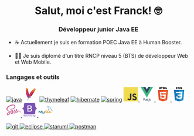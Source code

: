 <h1 align="center">Salut, moi c'est Franck! 🤓</h1>
<h3 align="center">Développeur junior Java EE</h3>

- ☕ Actuellement je suis en formation POEC Java EE à Human Booster.

- 👨‍🎓 Je suis diplomé d'un titre RNCP niveau 5 (BTS) de développeur Web et Web Mobile.

<h3 align="left">Langages et outils</h3>
<p align="left"> <a href="https://jakarta.ee/" target="_blank" rel="noreferrer"> <img src="https://raw.githubusercontent.com/jmnote/z-icons/bd73f8f803467f185ffd94f4fc7c24ce931eb926/svg/java.svg" alt="java" width="40" height="40"/></a> <a href="https://maven.apache.org/" target="_blank" rel="noreferrer"> <img src="https://github.com/vscode-icons/vscode-icons/blob/master/icons/file_type_maven.svg" alt="maven" width="40" height="40"/></a> <a href="https://www.thymeleaf.org/" target="_blank" rel="noreferrer"> <img src="https://www.thymeleaf.org/images/thymeleaf.png" alt="thymeleaf" width="40" height="40"/></a> <a href="https://hibernate.org/" target="_blank" rel="noreferrer"> <img src="https://www.vectorlogo.zone/logos/hibernate/hibernate-icon.svg" alt="hibernate" width="40" height="40"/></a> <a href="https://spring.io/" target="_blank" rel="noreferrer"> <img src="https://www.vectorlogo.zone/logos/springio/springio-icon.svg" alt="spring" width="40" height="40"/></a> <a href="https://developer.mozilla.org/en-US/docs/Web/JavaScript" target="_blank" rel="noreferrer"> <img src="https://raw.githubusercontent.com/devicons/devicon/master/icons/javascript/javascript-original.svg" alt="javascript" width="40" height="40"/> </a> <a href="https://vuejs.org/" target="_blank" rel="noreferrer"> <img src="https://raw.githubusercontent.com/devicons/devicon/master/icons/vuejs/vuejs-original-wordmark.svg" alt="vuejs" width="40" height="40"/> </a> <a href="https://www.w3.org/html/" target="_blank" rel="noreferrer"> <img src="https://raw.githubusercontent.com/devicons/devicon/master/icons/html5/html5-original-wordmark.svg" alt="html5" width="40" height="40"/> </a> <a href="https://www.w3schools.com/css/" target="_blank" rel="noreferrer"> <img src="https://raw.githubusercontent.com/devicons/devicon/master/icons/css3/css3-original-wordmark.svg" alt="css3" width="40" height="40"/> </a> <a href="https://sass-lang.com" target="_blank" rel="noreferrer"> <img src="https://raw.githubusercontent.com/devicons/devicon/master/icons/sass/sass-original.svg" alt="sass" width="40" height="40"/> </a> <a href="https://getbootstrap.com" target="_blank" rel="noreferrer"> <img src="https://raw.githubusercontent.com/devicons/devicon/master/icons/bootstrap/bootstrap-plain-wordmark.svg" alt="bootstrap" width="40" height="40"/> <a href="https://www.mysql.com/" target="_blank" rel="noreferrer"> <img src="https://raw.githubusercontent.com/devicons/devicon/master/icons/mysql/mysql-original-wordmark.svg" alt="mysql" width="40" height="40"/> </a> </p>

<p align="left"> <a href="https://git-scm.com/" target="_blank" rel="noreferrer"> <img src="https://www.vectorlogo.zone/logos/git-scm/git-scm-icon.svg" alt="git" width="40" height="40"/> </a> <a href="https://www.eclipse.org/ide/" target="_blank" rel="noreferrer"> <img src="https://www.vectorlogo.zone/logos/eclipse/eclipse-icon.svg" alt="eclipse" width="40" height="40"/> </a> <a href="https://staruml.io/" target="_blank" rel="noreferrer"> <img src="https://e1.pngegg.com/pngimages/240/352/png-clipart-symbole-d-etoile-staruml-langage-de-modelisation-unifie-outil-uml-diagramme-logiciel-informatique-java-umlet-thumbnail.png" alt="staruml" width="40" height="40"/> </a> <a href="https://postman.com" target="_blank" rel="noreferrer"> <img src="https://www.vectorlogo.zone/logos/getpostman/getpostman-icon.svg" alt="postman" width="40" height="40"/> </a> </p>

